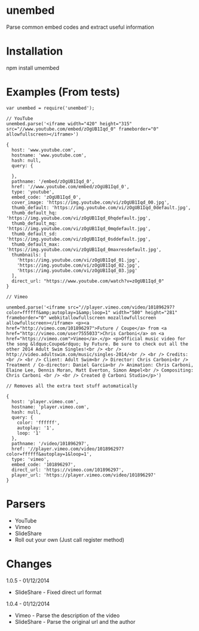 unembed
=======

Parse common embed codes and extract useful information

Installation
=============
npm install umembed

Examples (From tests)
=====================

```
var unembed = require('unembed');

// YouTube
unembed.parse('<iframe width="420" height="315" src="//www.youtube.com/embed/zOgUB1Iqd_0" frameborder="0" allowfullscreen></iframe>')

{
  host: 'www.youtube.com',
  hostname: 'www.youtube.com',
  hash: null,
  query: {

  },
  pathname: '/embed/zOgUB1Iqd_0',
  href: '//www.youtube.com/embed/zOgUB1Iqd_0',
  type: 'youtube',
  embed_code: 'zOgUB1Iqd_0',
  cover_image: 'https://img.youtube.com/vi/zOgUB1Iqd_00.jpg',
  thumb_default: 'https://img.youtube.com/vi/zOgUB1Iqd_0default.jpg',
  thumb_default_hq: 'https://img.youtube.com/vi/zOgUB1Iqd_0hqdefault.jpg',
  thumb_default_mq: 'https://img.youtube.com/vi/zOgUB1Iqd_0mqdefault.jpg',
  thumb_default_sd: 'https://img.youtube.com/vi/zOgUB1Iqd_0sddefault.jpg',
  thumb_default_max: 'https://img.youtube.com/vi/zOgUB1Iqd_0maxresdefault.jpg',
  thumbnails: [
    'https://img.youtube.com/vi/zOgUB1Iqd_01.jpg',
    'https://img.youtube.com/vi/zOgUB1Iqd_02.jpg',
    'https://img.youtube.com/vi/zOgUB1Iqd_03.jpg'
  ],
  direct_url: "https://www.youtube.com/watch?v=zOgUB1Iqd_0"
}

// Vimeo

unembed.parse('<iframe src="//player.vimeo.com/video/101896297?color=ffffff&amp;autoplay=1&amp;loop=1" width="500" height="281" frameborder="0" webkitallowfullscreen mozallowfullscreen allowfullscreen></iframe> <p><a href="http://vimeo.com/101896297">Future / Coupe</a> from <a href="http://vimeo.com/user7555033">Chris Carboni</a> on <a href="https://vimeo.com">Vimeo</a>.</p> <p>Official music video for the song &ldquo;Coupe&rdquo; by Future. Be sure to check out all the other 2014 Adult Swim Singles!<br /> <br /> http://video.adultswim.com/music/singles-2014/<br /> <br /> Credits:<br /> <br /> Client: Adult Swim<br /> Director: Chris Carboni<br /> Treatment / Co-director: Daniel Garcia<br /> Animation: Chris Carboni, Elaine Lee, Dennis Moran, Matt Everton, Simon Ampel<br /> Compositing: Chris Carboni <br /> <br /> Created @ Carboni Studio</p>')

// Removes all the extra text stuff automatically

{
  host: 'player.vimeo.com',
  hostname: 'player.vimeo.com',
  hash: null,
  query: {
    color: 'ffffff',
    autoplay: '1',
    loop: '1'
  },
  pathname: '/video/101896297',
  href: '//player.vimeo.com/video/101896297?color=ffffff&autoplay=1&loop=1',
  type: 'vimeo',
  embed_code: '101896297',
  direct_url: 'https://vimeo.com/101896297',
  player_url: 'https://player.vimeo.com/video/101896297'
}

```

Parsers
=======
- YouTube
- Vimeo
- SlideShare
- Roll out your own (Just call register method)

Changes
========
1.0.5 - 01/12/2014
* SlideShare - Fixed direct url format

1.0.4 - 01/12/2014
* Vimeo - Parse the description of the video
* SlideShare - Parse the original url and the author

